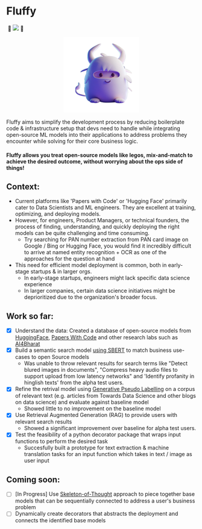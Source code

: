 # Fluffy
![]()
🚧  <img src="https://img.shields.io/badge/under%20construction-FF8C00" /></a>  🚧

<p align="center"><img src="https://github.com/AvinaashAnandK/fluffy/blob/main/Fluffy_wb.png" width="200" height="200" /></p>

Fluffy aims to simplify the development process by reducing boilerplate code & infrastructure setup that devs need to handle while integrating open-source ML models into their applications to address problems they encounter while solving for their core business logic. 

#### Fluffy allows you treat open-source models like legos, mix-and-match to achieve the desired outcome, without worrying about the ops side of things!

## Context:
- Current platforms like 'Papers with Code' or 'Hugging Face' primarily cater to Data Scientists and ML engineers. They are excellent at training, optimizing, and deploying models. 
- However, for engineers, Product Managers, or technical founders, the process of finding, understanding, and quickly deploying the right models can be quite challenging and time consuming.
    + Try searching for PAN number extraction from PAN card image on Google / Bing or Hugging Face, you would find it incredibly difficult to arrive at named entity recognition + OCR as one of the approaches for the question at hand
- This need for efficient model deployment is common, both in early-stage startups & in larger orgs.
    + In early-stage startups, engineers might lack specific data science experience
    + In larger companies, certain data science initiatives might be deprioritized due to the organization's broader focus.

## Work so far:

- [X] Understand the data: Created a database of open-source models from [HuggingFace](https://huggingface.co/), [Papers With Code](https://paperswithcode.com/) and other research labs such as [AI4Bharat](https://github.com/AI4Bharat)
- [X] Build a semantic search model [using SBERT](https://www.sbert.net/) to match business use-cases to open Source models
    + Was unable to throw relevant results for search terms like "Detect blured images in documents", "Compress heavy audio files to support upload from low latency networks" and 'Identify profanity in hinglish texts' from the alpha test users. 
- [X] Refine the retrival model using [Generative Pseudo Labelling](https://github.com/AvinaashAnandK/GPL-Walkthrough) on a corpus of relevant text (e.g. articles from Towards Data Science and other blogs on data science) and evaluate against baseline model
    + Showed little to no improvement on the baseline model
- [X] Use Retrieval Augmented Generation (RAG) to provide users with relevant search results
    + Showed a significant improvement over baseline for alpha test users.
- [X] Test the feasibility of a python decorator package that wraps input functions to perform the desired task
    + Succesfully built a prototype for text extraction & machine translation tasks for an input function which takes in text / image as user input

## Coming soon:
- [ ] [In Progress] Use [Skeleton-of-Thought](https://arxiv.org/abs/2307.15337) approach to piece together base models that can be sequentially connected to address a user's business problem
- [ ] Dynamically create decorators that abstracts the deployment and connects the identified base models 
